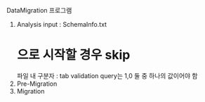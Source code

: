 DataMigration 프로그램

1. Analysis
   input : SchemaInfo.txt
   # 으로 시작할 경우 skip
   파일 내 구분자 : tab
   validation query는 1,0 둘 중 하나의 값이어야 함
2. Pre-Migration
3. Migration
